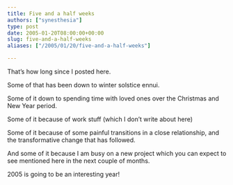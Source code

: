 ```yaml
---
title: Five and a half weeks
authors: ["synesthesia"]
type: post
date: 2005-01-20T08:00:00+00:00
slug: five-and-a-half-weeks 
aliases: ["/2005/01/20/five-and-a-half-weeks"]

---
```

That&#8217;s how long since I posted here.

Some of that has been down to winter solstice ennui.

Some of it down to spending time with loved ones over the Christmas and New Year period.

Some of it because of work stuff (which I don&#8217;t write about here)

Some of it because of some painful transitions in a close relationship, and the transformative change that has followed.

And some of it because I am busy on a new project which you can expect to see mentioned here in the next couple of months.

2005 is going to be an interesting year!